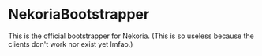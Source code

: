 # NekoriaBootstrapper

This is the official bootstrapper for Nekoria. (This is so useless because the clients don't work nor exist yet lmfao.)
